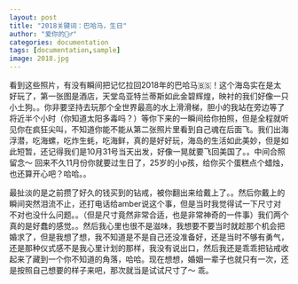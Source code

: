 ```yaml
---
layout: post
title: "2018关键词：巴哈马，生日"
author: "爱你的🧍‍♂️"
categories: documentation
tags: [documentation,sample]
image: 2018.jpg
---
```


看到这些照片，有没有瞬间把记忆拉回2018年的巴哈马🇧🇸！这个海岛实在是太好玩了，第一张图是酒店，天堂岛亚特兰蒂斯如此金碧辉煌，映衬的我们好像一只小土狗。。你非要坚持去玩那个全世界最高的水上滑滑梯，胆小的我站在旁边等了将近半个小时（你知道太阳多毒吗？）等你下来的一瞬间给你拍照，但是全程就听见你在疯狂尖叫，不知道你能不能从第二张照片里看到自己魂在后面飞。我们出海浮潜，吃海螺，吃炸生蚝，吃海鲜，真的是好好玩，海岛的生活如此美妙，但是如此短暂，还记得我们是10月31号当天出发，好像一晃就要飞回美国了。。中间合照留念～ 回来不久11月份你就要过生日了，25岁的小p孩，给你买个蛋糕点个蜡烛，也还算开心吧？哈哈。。

最扯淡的是之前攒了好久的钱买到的钻戒，被你翻出来给戴上了。。然后你戴上的瞬间突然泪流不止，还打电话给amber说这个事，但是当时我觉得试一下尺寸对不对也没什么问题。。（但是尺寸竟然非常合适，也是非常神奇的一件事）我们两个真的是好蠢的感觉。。然后我心里也很不是滋味，我想要不要当时就趁那个机会把婚求了，但是我想了想，我不知道是不是自己还没准备好，还是当时不够有勇气，还是那种仪式感不是我心里计划的那样，我没有说出口，然后我还是乖乖把钻戒收起来了藏到一个你不知道的角落，哈哈。现在想想，婚姻一辈子也就只有一次，还是按照自己想要的样子来吧，那次就当是试试尺寸了～ 乖。
